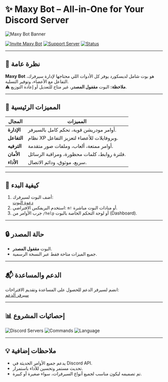 # ✨ Maxy Bot – All-in-One for Your Discord Server

![Maxy Bot Banner](https://i.imgur.com/yourbanner.png) <!-- ممكن تحط لينك صورة للبوت هنا -->

[![Invite Maxy Bot](https://img.shields.io/badge/Invite-Bot-blue?style=for-the-badge)](https://discord.com/oauth2/authorize?client_id=1409945925064982668&permissions=268823630&scope=bot%20applications.commands) 
[![Support Server](https://img.shields.io/badge/Support-Discord-purple?style=for-the-badge)](https://discord.gg/tSTFAEgewm)
[![Status](https://img.shields.io/badge/Status-Online-green?style=for-the-badge)](https://discord.com)

---

## 🌟 نظرة عامة

**Maxy Bot** هو بوت شامل لديسكورد يوفر كل الأدوات اللي محتاجها لإدارة سيرفرك، التفاعل مع الأعضاء، وتوفير التسلية.  
⚠️ **ملاحظة:** البوت **مقفول المصدر**، غير متاح للتعديل أو إعادة التوزيع.

---

## 🔹 المميزات الرئيسية

| المجال          | المميزات |
|----------------|----------|
| **الإدارة**     | أوامر مودريشن قوية، تحكم كامل بالسيرفر. |
| **التفاعل**     | نظام XP وبروفايلات للأعضاء لتعزيز التفاعل. |
| **الترفيه**     | أوامر ممتعة، ألعاب، وملفات صور متقدمة. |
| **الأمان**      | فلترة روابط، كلمات محظورة، ومراقبة الرسائل. |
| **الأداء**      | سريع، موثوق، ودائم الاتصال. |

---

## 🚀 كيفية البدء

1. أضف البوت لسيرفرك:  
   [دعوة البوت](https://discord.com/oauth2/authorize?client_id=1409945925064982668&permissions=268823630&scope=bot%20applications.commands)
2. استخدم البريفكس الافتراضي: `m!` أو منادات البوت مباشرة.
3. جرب الأوامر من `/help` أو لوحة التحكم الخاصة بالبوت (Dashboard).

---

## 🔒 حالة المصدر

- البوت **مقفول المصدر**.
- جميع الميزات متاحة فقط عبر النسخة الرسمية.

---

## 📬 الدعم والمساعدة

انضم لسيرفر الدعم للحصول على المساعدة وتقديم الاقتراحات:  
[سيرفر الدعم](https://discord.gg/tSTFAEgewm)

---

## 📊 إحصائيات المشروع

![Discord Servers](https://img.shields.io/badge/Servers-10-blue?style=for-the-badge) 
![Commands](https://img.shields.io/badge/Commands-180-orange?style=for-the-badge) 
![Language](https://img.shields.io/badge/Language-Python3.11-green?style=for-the-badge) 

---

## 💡 ملاحظات إضافية

- يدعم جميع الأوامر الحديثة في Discord API.  
- تحديث مستمر وتحسين للأداء باستمرار.  
- تم تصميمه ليكون مناسب لجميع أنواع السيرفرات، سواء صغيرة أو كبيرة.
